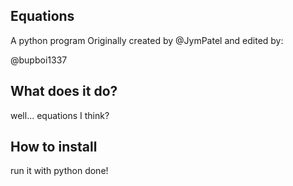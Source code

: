 ## Equations
A python program Originally created by @JymPatel and edited by:

@bupboi1337

## What does it do?

well... equations I think?

## How to install

run it with python
done!
